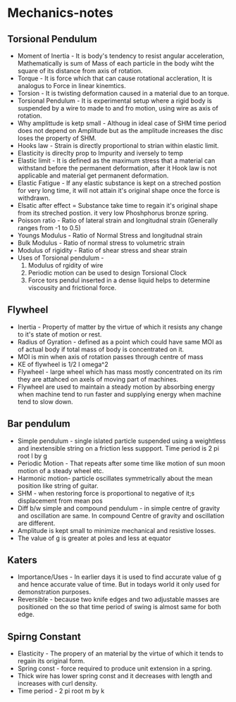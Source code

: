# Mechanics-notes

## Torsional Pendulum 
* Moment of Inertia - It is body's tendency to resist angular acceleration, Mathematically is sum of Mass of each particle in the body wiht the square of its distance from axis of rotation. 
* Torque - It is force which that can cause rotational accleration, It is analogus to Force in linear kinemtics. 
* Torsion - It is twisting deformation caused in a material due to an torque. 
* Torsional Pendulum - It is experimental setup where a rigid body is suspended by a wire to made to and fro motion, using wire as axis of rotation. 
* Why amplittude is ketp small - Althoug in ideal case of SHM time period does not depend on Amplitude but as the amplitude increases the disc loses the property of SHM. 
* Hooks law - Strain is directly proportional to strian within elastic limit. 
* Elasticity is direclty prop to Impurity and iversely to temp
* Elastic limit -  It is defined as the maximum stress that a material can withstand before the permanent deformation, after it Hook law is not applicable and material get permanent deformation. 
* Elastic Fatigue - If any elastic substance is kept on a streched postion for very long time, it will not attain it's original shape once the force is withdrawn. 
* Elsatic after effect = Substance take time to regain it's original shape from its streched postion. it very low Phoshphorus bronze spring. 
* Poisson ratio - Ratio of lateral strain and longitudnal strain  (Generally ranges from -1 to 0.5) 
* Youngs Modulus - Ratio of Normal Stress and longitudnal strain
* Bulk Modulus - Ratio of normal stress to volumetric strain 
* Modulus of rigidity - Ratio of shear stress and shear strain 
* Uses of Torsional pendulum - 
  1. Modulus of rgidity of wire 
  2. Periodic motion can be used to design Torsional Clock 
  3. Force tors pendul inserted in a dense liquid helps to determine viscousity and frictional force. 

## Flywheel 
* Inertia - Property of matter by the virtue of which it resists any change to it's state of motion or rest. 
* Radius of Gyration - defined as a point which could have same MOI as of actual body if total mass of body is concentrated on it. 
* MOI is min when axis of rotation passes through centre of mass
* KE of flywheel is 1/2 I omega^2
* Flywheel - large wheel which has mass mostly concentrated on its rim they are attahced on axels of moving part of machines. 
* Flywheel are used to maintain a steady motion by absorbing energy when machine tend to run faster and supplying energy when machine tend to slow down. 

## Bar pendulum
* Simple pendulum - single islated particle suspended using a weightless and inextensible string on a friction less suppport. Time period is 2 pi root l by g
* Periodic Motion - That repeats after some time like motion of sun moon motion of a steady wheel etc. 
* Harmonic motion- particle oscillates symmetrically about the mean position like string of guitar.
* SHM - when restoring force is proportional to negative of it;s displacement from mean pos 
* Diff b/w simple and compound pendulum - in simple centre of gravity and oscillation are same. In compound Centre of gravity and oscillation are different. 
* Amplitude is kept small to minimize mechanical and resistive losses. 
* The value of g is greater at poles and less at equator 

## Katers 
* Importance/Uses - In earlier days it is used to find accurate value of g and hence accurate value of time. But in todays world it only used for demonstration purposes. 
* Reversible - because two knife edges and two adjustable masses are positioned on the so that time period of swing is almost same for both edge. 


## Spirng Constant
* Elasticity - The propery of an material by the virtue of which it tends to regain its original form.
* Spring const - force required to produce unit extension in a spring. 
* Thick wire has lower spring const and it decreases with length and increases with curl density. 
* Time period - 2 pi root m by k
